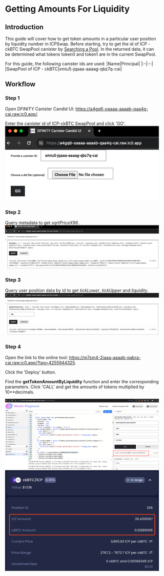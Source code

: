 # Getting Amounts For Liquidity

## Introduction

This guide will cover how to get token amounts in a particular user position by liquidity number in ICPSwap. Before starting, try to get the id of ICP - ckBTC SwapPool canister by [Searching a Pool](../../01.SwapFactory/01.Searching_a_Pool.md). In the returned data, it can be determined what tokens token0 and token1 are in the current SwapPool.

For this guide, the following canister ids are used:
|Name|Principal|
|:-|:-:|
|SwapPool of ICP - ckBTC|xmiu5-jqaaa-aaaag-qbz7q-cai|

## Workflow

### Step 1
Open DFINITY Canister Candid UI: https://a4gq6-oaaaa-aaaab-qaa4q-cai.raw.ic0.app/.

Enter the canister id of ICP-ckBTC SwapPool and click 'GO'.
![DFINITY Canister Candid UI](../../_img/get_amounts_for_liquidity_1.png)

### Step 2
Query metadata to get *sqrtPriceX96*.
![Query metadata](../../_img/get_amounts_for_liquidity_2.png)

### Step 3
Query user position data by id to get *tickLower*, *tickUpper* and *liquidity*.
![Query user position by id](../../_img/get_amounts_for_liquidity_3.png)

### Step 4
Open the link to the online tool: https://m7sm4-2iaaa-aaaab-qabra-cai.raw.ic0.app/?tag=4255944325.

Click the 'Deploy' button.

Find the **getTokenAmountByLiquidity** function and enter the corresponding parameters. Click 'CALL' and get the amounts of tokens multiplied by 10**decimals.

![Call getTokenAmountByLiquidity](../../_img/get_amounts_for_liquidity_4.png)
![Front-end data](../../_img/get_amounts_for_liquidity_5.png)